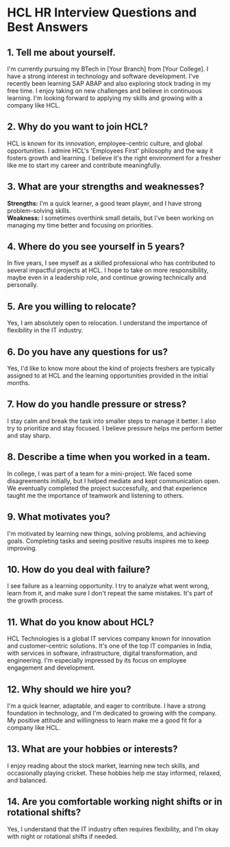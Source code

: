 
# HCL HR Interview Questions and Best Answers

## 1. Tell me about yourself.
I'm currently pursuing my BTech in [Your Branch] from [Your College]. I have a strong interest in technology and software development. I've recently been learning SAP ABAP and also exploring stock trading in my free time. I enjoy taking on new challenges and believe in continuous learning. I'm looking forward to applying my skills and growing with a company like HCL.

## 2. Why do you want to join HCL?
HCL is known for its innovation, employee-centric culture, and global opportunities. I admire HCL's 'Employees First' philosophy and the way it fosters growth and learning. I believe it's the right environment for a fresher like me to start my career and contribute meaningfully.

## 3. What are your strengths and weaknesses?
**Strengths:** I'm a quick learner, a good team player, and I have strong problem-solving skills.  
**Weakness:** I sometimes overthink small details, but I've been working on managing my time better and focusing on priorities.

## 4. Where do you see yourself in 5 years?
In five years, I see myself as a skilled professional who has contributed to several impactful projects at HCL. I hope to take on more responsibility, maybe even in a leadership role, and continue growing technically and personally.

## 5. Are you willing to relocate?
Yes, I am absolutely open to relocation. I understand the importance of flexibility in the IT industry.

## 6. Do you have any questions for us?
Yes, I'd like to know more about the kind of projects freshers are typically assigned to at HCL and the learning opportunities provided in the initial months.

## 7. How do you handle pressure or stress?
I stay calm and break the task into smaller steps to manage it better. I also try to prioritize and stay focused. I believe pressure helps me perform better and stay sharp.

## 8. Describe a time when you worked in a team.
In college, I was part of a team for a mini-project. We faced some disagreements initially, but I helped mediate and kept communication open. We eventually completed the project successfully, and that experience taught me the importance of teamwork and listening to others.

## 9. What motivates you?
I'm motivated by learning new things, solving problems, and achieving goals. Completing tasks and seeing positive results inspires me to keep improving.

## 10. How do you deal with failure?
I see failure as a learning opportunity. I try to analyze what went wrong, learn from it, and make sure I don't repeat the same mistakes. It's part of the growth process.

## 11. What do you know about HCL?
HCL Technologies is a global IT services company known for innovation and customer-centric solutions. It's one of the top IT companies in India, with services in software, infrastructure, digital transformation, and engineering. I'm especially impressed by its focus on employee engagement and development.

## 12. Why should we hire you?
I'm a quick learner, adaptable, and eager to contribute. I have a strong foundation in technology, and I'm dedicated to growing with the company. My positive attitude and willingness to learn make me a good fit for a company like HCL.

## 13. What are your hobbies or interests?
I enjoy reading about the stock market, learning new tech skills, and occasionally playing cricket. These hobbies help me stay informed, relaxed, and balanced.

## 14. Are you comfortable working night shifts or in rotational shifts?
Yes, I understand that the IT industry often requires flexibility, and I'm okay with night or rotational shifts if needed.

